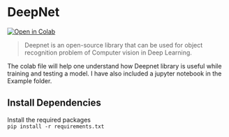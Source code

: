 # DeepNet

[![Open in Colab](https://colab.research.google.com/assets/colab-badge.svg)](https://colab.research.google.com/drive/1g63kM2rq3pktpTx5neqNlbSVYeT9xvEk)  
>Deepnet is an open-source library that can be used for object recognition problem of Computer vision in Deep Learning.

The colab file will help one understand how Deepnet library is useful while training and testing a model. I have also included a jupyter notebook in the Example folder.

## Install Dependencies

Install the required packages  
`pip install -r requirements.txt`
